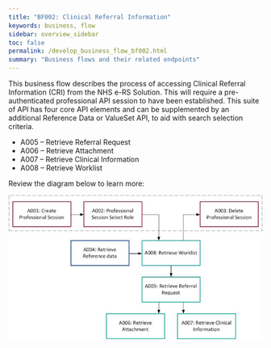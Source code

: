 ```yaml
---
title: "BF002: Clinical Referral Information"
keywords: business, flow
sidebar: overview_sidebar
toc: false
permalink: /develop_business_flow_bf002.html
summary: "Business flows and their related endpoints"
---
```


This business flow describes the process of accessing Clinical Referral Information (CRI) from the NHS e-RS Solution. This will require a pre-authenticated professional API session to have been established. This suite of API has four core API elements and can be supplemented by an additional Reference Data or ValueSet API, to aid with search selection criteria.

* A005 – Retrieve Referral Request
* A006 – Retrieve Attachment
* A007 – Retrieve Clinical Information
* A008 – Retrieve Worklist

Review the diagram below to learn more:

![BF002: Clinical Referral Information](images/develop/BF002-CRI.jpg)

